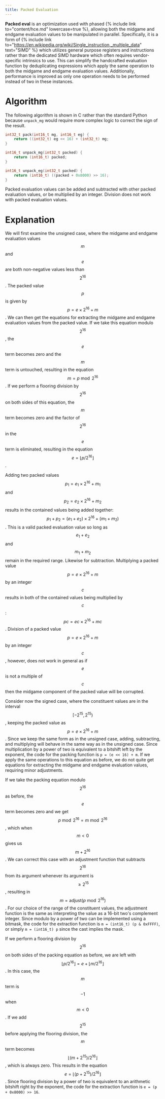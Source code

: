 ```yaml
---
title: Packed Evaluation
---
```


**Packed eval** is an optimization used with phased {% include link to="content/hce.md" lowercase=true %}, allowing both the midgame and endgame evaluation values to be manipulated in parallel.
Specifically, it is a form of {% include link to="https://en.wikipedia.org/wiki/Single_instruction,_multiple_data" text="SIMD" %} which utilizes general purpose registers and instructions rather than the dedicated SIMD hardware which often requires vendor-specific intrinsics to use.
This can simplify the handcrafted evaluation function by deduplicating expressions which apply the same operation to both the midgame and endgame evaluation values.
Additionally, performance is improved as only one operation needs to be performed instead of two in these instances.

# Algorithm

The following algorithm is shown in C rather than the standard Python because `unpack_mg` would require more complex logic to correct the sign of the result.

```c
int32_t pack(int16_t mg, int16_t eg) {
    return ((int32_t) eg << 16) + (int32_t) mg;
}

int16_t unpack_mg(int32_t packed) {
    return (int16_t) packed;
}

int16_t unpack_eg(int32_t packed) {
    return (int16_t) ((packed + 0x8000) >> 16);
}
```

Packed evaluation values can be added and subtracted with other packed evaluation values, or be multiplied by an integer.
Division does not work with packed evaluation values.

# Explanation

We will first examine the unsigned case, where the midgame and endgame evaluation values $$m$$ and $$e$$ are both non-negative values less than $$2^{16}$$.
The packed value $$p$$ is given by $$p = e \times 2^{16} + m$$.
We can then get the equations for extracting the midgame and endgame evaluation values from the packed value.
If we take this equation modulo $$2^{16}$$, the $$e$$ term becomes zero and the $$m$$ term is untouched, resulting in the equation $$m = p \bmod 2^{16}$$.
If we perform a flooring division by $$2^{16}$$ on both sides of this equation, the $$m$$ term becomes zero and the factor of $$2^{16}$$ in the $$e$$ term is eliminated, resulting in the equation $$e = \lfloor p / 2^{16} \rfloor$$.

Adding two packed values $$p_1 = e_1 \times 2^{16} + m_1$$ and $$p_2 = e_2 \times 2^{16} + m_2$$ results in the contained values being added together: $$p_1 + p_2 = (e_1 + e_2) \times 2^{16} + (m_1 + m_2)$$.
This is a valid packed evaluation value so long as $$e_1 + e_2$$ and $$m_1 + m_2$$ remain in the required range.
Likewise for subtraction.
Multiplying a packed value $$p = e \times 2^{16} + m$$ by an integer $$c$$ results in both of the contained values being multiplied by $$c$$: $$pc = ec \times 2^{16} + mc$$.
Division of a packed value $$p = e \times 2^{16} + m$$ by an integer $$c$$, however, does not work in general as if $$e$$ is not a multiple of $$c$$ then the midgame component of the packed value will be corrupted.

Consider now the signed case, where the constituent values are in the interval $$[-2^{15}, 2^{15})$$, keeping the packed value as $$p = e \times 2^{16} + m$$.
Since we keep the same form as in the unsigned case, adding, subtracting, and multiplying will behave in the same way as in the unsigned case.
Since multiplication by a power of two is equivalent to a bitshift left by the exponent, the code for the packing function is `p = (e << 16) + m`.
If we apply the same operations to this equation as before, we do not quite get equations for extracting the midgame and endgame evaluation values, requiring minor adjustments.

If we take the packing equation modulo $$2^{16}$$ as before, the $$e$$ term becomes zero and we get $$p \bmod 2^{16} = m \bmod 2^{16}$$, which when $$m < 0$$ gives us $$m + 2^{16}$$.
We can correct this case with an adjustment function that subtracts $$2^{16}$$ from its argument whenever its argument is $$\ge 2^{15}$$, resulting in $$m = \textrm{adjust}(p \bmod 2^{16})$$.
For our choice of the range of the constituent values, the adjustment function is the same as interpreting the value as a 16-bit two's complement integer.
Since modulo by a power of two can be implemented using a bitmask, the code for the extraction function is `m = (int16_t) (p & 0xFFFF)`, or simply `m = (int16_t) p` since the cast implies the mask.

If we perform a flooring division by $$2^{16}$$ on both sides of the packing equation as before, we are left with $$\lfloor p / 2^{16} \rfloor = e + \lfloor m / 2^{16} \rfloor$$.
In this case, the $$m$$ term is $$-1$$ when $$m < 0$$.
If we add $$2^{15}$$ before applying the flooring division, the $$m$$ term becomes $$\lfloor (m + 2^{15}) / 2^{16} \rfloor$$, which is always zero.
This results in the equation $$e = \lfloor (p + 2^{15}) / 2^{16} \rfloor$$.
Since flooring division by a power of two is equivalent to an arithmetic bitshift right by the exponent, the code for the extraction function is `e = (p + 0x8000) >> 16`.
